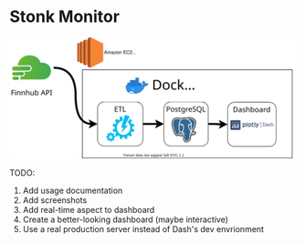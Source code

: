 # Stonk Monitor

![Architecture Diagram](stonk-monitor-arch.svg)

TODO:
1. Add usage documentation
2. Add screenshots
3. Add real-time aspect to dashboard
4. Create a better-looking dashboard (maybe interactive)
5. Use a real production server instead of Dash's dev envrionment

